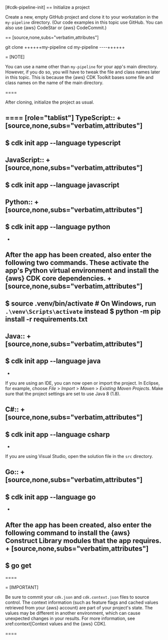 [#cdk-pipeline-init]
== Initialize a project

Create a new, empty GitHub project and clone it to your workstation in the `my-pipeline` directory. (Our code examples in this topic use GitHub. You can also use \{aws} CodeStar or \{aws} CodeCommit.)

== [source,none,subs="verbatim,attributes"]

git clone +++<GITHUB-CLONE-URL>+++my-pipeline cd my-pipeline ----+++</GITHUB-CLONE-URL>+++

= [NOTE]

You can use a name other than `my-pipeline` for your app's main directory. However, if you do so, you will have to tweak the file and class names later in this topic. This is because the \{aws} CDK Toolkit bases some file and class names on the name of the main directory.

====

After cloning, initialize the project as usual.

====
[role="tablist"]
TypeScript::
+
[source,none,subs="verbatim,attributes"]
---
$ cdk init app --language typescript
---

JavaScript::
+
[source,none,subs="verbatim,attributes"]
---
$ cdk init app --language javascript
---

Python::
+
[source,none,subs="verbatim,attributes"]
---
$ cdk init app --language python
---
+
After the app has been created, also enter the following two commands. These activate the app's Python virtual environment and install the \{aws} CDK core dependencies.
+
[source,none,subs="verbatim,attributes"]
---
$ source .venv/bin/activate # On Windows, run `.\venv\Scripts\activate` instead
$ python -m pip install -r requirements.txt
---

Java::
+
[source,none,subs="verbatim,attributes"]
---
$ cdk init app --language java
---
+
If you are using an IDE, you can now open or import the project. In Eclipse, for example, choose  _File_ > _Import_ > _Maven_ > *Existing Maven Projects*. Make sure that the project settings are set to use Java 8 (1.8).

C#::
+
[source,none,subs="verbatim,attributes"]
---
$ cdk init app --language csharp
---
+
If you are using Visual Studio, open the solution file in the `src` directory.

Go::
+
[source,none,subs="verbatim,attributes"]
---
$ cdk init app --language go
---
+
After the app has been created, also enter the following command to install the \{aws} Construct Library modules that the app requires.
+
[source,none,subs="verbatim,attributes"]
---
$ go get
---
====

= [IMPORTANT]

Be sure to commit your `cdk.json` and `cdk.context.json` files to source control. The context information (such as feature flags and cached values retrieved from your \{aws} account) are part of your project's state. The values may be different in another environment, which can cause unexpected changes in your results. For more information, see xref:context[Context values and the \{aws} CDK].

====

